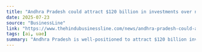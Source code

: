 ```yaml
---
title: "Andhra Pradesh could attract $120 billion in investments over next one year: CM Naidu"
date: 2025-07-23
source: "BusinessLine"
link: "https://www.thehindubusinessline.com/news/andhra-pradesh-could-attract-120-billion-in-investments-over-next-one-year-cm-naidu/article69846100.ece"
tags: [ai, uae]
summary: "Andhra Pradesh is well-positioned to attract $120 billion investments over next one year as industry-friendly policies are being adopted by the State Government, according to Chief Minister N Chandrababu Naidu."
---
```


